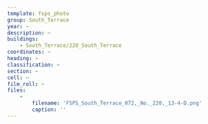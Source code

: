 ```yaml
---
template: fsps_photo
group: South_Terrace
year: ~
description: ~
buildings:
    - South_Terrace/220_South_Terrace
coordinates: ~
heading: ~
classification: ~
section: ~
cell: ~
film_roll: ~
files:
    -
        filename: 'FSPS_South_Terrace_072,_No._220,_13-4-D.png'
        caption: ''
---
```

